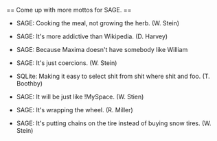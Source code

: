 == Come up with more mottos for SAGE. ==


  * SAGE: Cooking the meal, not growing the herb.  (W. Stein)

  * SAGE: It's more addictive than Wikipedia. (D. Harvey)

  * SAGE: Because Maxima doesn't have somebody like William

  * SAGE: It's just coercions. (W. Stein)

  * SQLite: Making it easy to select shit from shit where shit and foo. (T. Boothby)

  * SAGE: It will be just like !MySpace. (W. Stien)

  * SAGE: It's wrapping the wheel. (R. Miller)

  * SAGE: It's putting chains on the tire instead of buying snow tires. (W. Stein)

